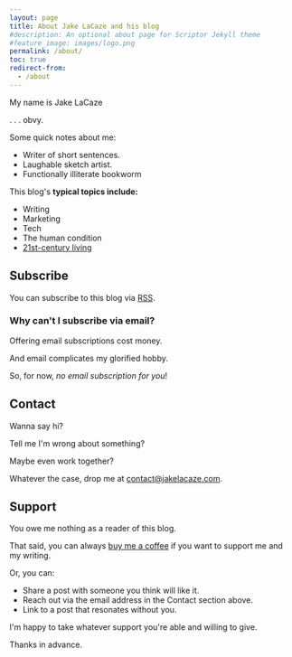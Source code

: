 ```yaml
---
layout: page
title: About Jake LaCaze and his blog
#description: An optional about page for Scriptor Jekyll theme
#feature_image: images/logo.png
permalink: /about/
toc: true
redirect-from:
  - /about
---
```


My name is Jake LaCaze

. . . obvy.

Some quick notes about me:

- Writer of short sentences.
- Laughable sketch artist.
- Functionally illiterate bookworm

This blog's **typical topics include:**

- Writing
- Marketing
- Tech
- The human condition
- [21st-century living](https://www.youtube.com/watch?v=rKwMni-2szU)

## Subscribe
You can subscribe to this blog via [RSS](/feed/).

### Why can't I subscribe via email?
Offering email subscriptions cost money.

And email complicates my glorified hobby.

So, for now, *no email subscription for you*!

## Contact
Wanna say hi?

Tell me I'm wrong about something?

Maybe even work together?

Whatever the case, drop me at [contact@jakelacaze.com](mailto:contact@jakelacaze.com).

## Support
You owe me nothing as a reader of this blog. 

That said, you can always [buy me a coffee](https://buymeacoffee.com/jakelacaze) if you want to support me and my writing.

Or, you can:

- Share a post with someone you think will like it.
- Reach out via the email address in the Contact section above.
- Link to a post that resonates without you.

I'm happy to take whatever support you're able and willing to give.

Thanks in advance.





